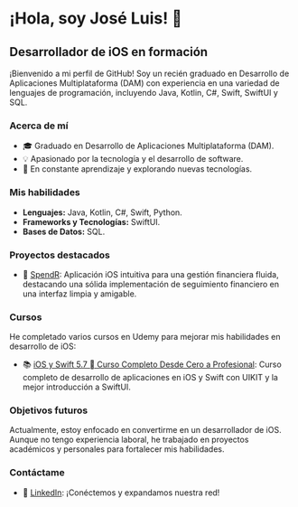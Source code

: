 # ¡Hola, soy José Luis! 👋

## Desarrollador de iOS en formación

¡Bienvenido a mi perfil de GitHub! Soy un recién graduado en Desarrollo de Aplicaciones Multiplataforma (DAM) con experiencia en una variedad de lenguajes de programación, incluyendo Java, Kotlin, C#, Swift, SwiftUI y SQL.

### Acerca de mí

- 🎓 Graduado en Desarrollo de Aplicaciones Multiplataforma (DAM).
- 💡 Apasionado por la tecnología y el desarrollo de software.
- 🚀 En constante aprendizaje y explorando nuevas tecnologías.

### Mis habilidades

- **Lenguajes:** Java, Kotlin, C#, Swift, Python.
- **Frameworks y Tecnologías:** SwiftUI.
- **Bases de Datos:** SQL.

### Proyectos destacados

- 📱 [SpendR](https://github.com/jlcl11/XpenseTracker): Aplicación iOS intuitiva para una gestión financiera fluida, destacando una sólida implementación de seguimiento financiero en una interfaz limpia y amigable.

### Cursos

He completado varios cursos en Udemy para mejorar mis habilidades en desarrollo de iOS:

- 📚 [iOS y Swift 5.7  Curso Completo Desde Cero a Profesional](https://www.udemy.com/course/swift_ios/?kw=iOS&src=sac): Curso completo de desarrollo de aplicaciones en iOS y Swift con UIKIT y la mejor introducción a SwiftUI.

### Objetivos futuros

Actualmente, estoy enfocado en convertirme en un desarrollador de iOS. Aunque no tengo experiencia laboral, he trabajado en proyectos académicos y personales para fortalecer mis habilidades.

### Contáctame

- 💼 [LinkedIn](https://www.linkedin.com/in/josé-luis-corral-lópez-42283317b/): ¡Conéctemos y expandamos nuestra red!
